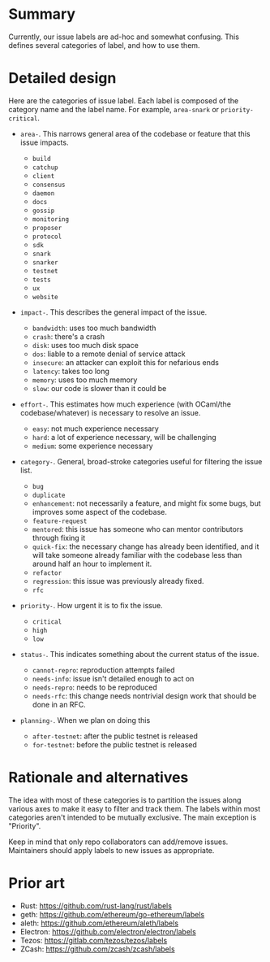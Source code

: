 # Summary

[summary]: #summary

Currently, our issue labels are ad-hoc and somewhat confusing. This defines
several categories of label, and how to use them.

# Detailed design

[detailed-design]: #detailed-design

Here are the categories of issue label. Each label is composed of the category
name and the label name. For example, `area-snark` or `priority-critical`.

- `area-`. This narrows general area of the codebase or feature that this issue
  impacts.
  - `build`
  - `catchup`
  - `client`
  - `consensus`
  - `daemon`
  - `docs`
  - `gossip`
  - `monitoring`
  - `proposer`
  - `protocol`
  - `sdk`
  - `snark`
  - `snarker`
  - `testnet`
  - `tests`
  - `ux`
  - `website`

- `impact-`. This describes the general impact of the issue.
  - `bandwidth`: uses too much bandwidth
  - `crash`: there's a crash
  - `disk`: uses too much disk space
  - `dos`: liable to a remote denial of service attack
  - `insecure`: an attacker can exploit this for nefarious ends
  - `latency`: takes too long
  - `memory`: uses too much memory
  - `slow`: our code is slower than it could be

- `effort-`. This estimates how much experience (with OCaml/the
  codebase/whatever) is necessary to resolve an issue.
  - `easy`: not much experience necessary
  - `hard`: a lot of experience necessary, will be challenging
  - `medium`: some experience necessary

- `category-`. General, broad-stroke categories useful for filtering the issue
  list.
  - `bug`
  - `duplicate`
  - `enhancement`: not necessarily a feature, and might fix some bugs, but
    improves some aspect of the codebase.
  - `feature-request`
  - `mentored`: this issue has someone who can mentor contributors through
    fixing it
  - `quick-fix`: the necessary change has already been identified, and it will
    take someone already familiar with the codebase less than around half an
    hour to implement it.
  - `refactor`
  - `regression`: this issue was previously already fixed.
  - `rfc`

- `priority-`. How urgent it is to fix the issue.
  - `critical`
  - `high`
  - `low`

- `status-`. This indicates something about the current status of the issue.
  - `cannot-repro`: reproduction attempts failed
  - `needs-info`: issue isn't detailed enough to act on
  - `needs-repro`: needs to be reproduced
  - `needs-rfc`: this change needs nontrivial design work that should be done in
    an RFC.

- `planning-`. When we plan on doing this
  - `after-testnet`: after the public testnet is released
  - `for-testnet`: before the public testnet is released

# Rationale and alternatives

[rationale-and-alternatives]: #rationale-and-alternatives

The idea with most of these categories is to partition the issues along various
axes to make it easy to filter and track them. The labels within most categories
aren't intended to be mutually exclusive. The main exception is "Priority".

Keep in mind that only repo collaborators can add/remove issues. Maintainers
should apply labels to new issues as appropriate.

# Prior art

[prior-art]: #prior-art

- Rust: https://github.com/rust-lang/rust/labels
- geth: https://github.com/ethereum/go-ethereum/labels
- aleth: https://github.com/ethereum/aleth/labels
- Electron: https://github.com/electron/electron/labels
- Tezos: https://gitlab.com/tezos/tezos/labels
- ZCash: https://github.com/zcash/zcash/labels
